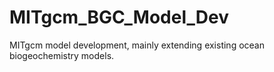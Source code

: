 # MITgcm_BGC_Model_Dev
MITgcm model development, mainly extending existing ocean biogeochemistry models.
